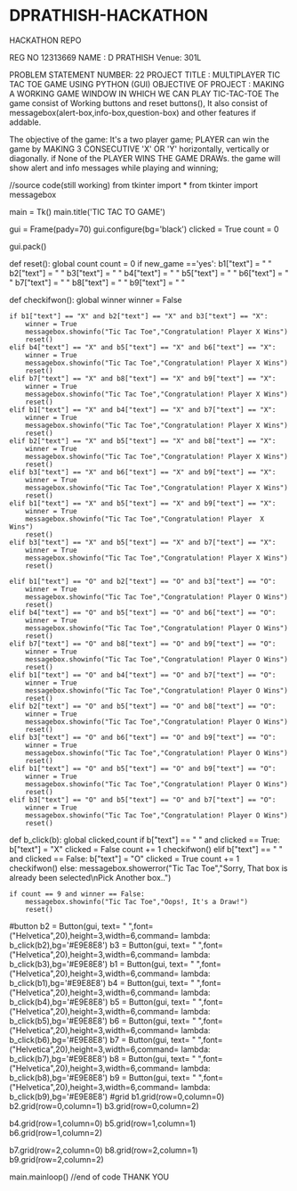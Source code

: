 # DPRATHISH-HACKATHON
HACKATHON REPO

REG NO 12313669 
NAME : D PRATHISH
Venue: 301L

PROBLEM STATEMENT NUMBER: 22
PROJECT TITLE : MULTIPLAYER TIC TAC TOE GAME USING PYTHON (GUI)
OBJECTIVE OF PROJECT : MAKING A WORKING GAME WINDOW IN WHICH WE CAN PLAY TIC-TAC-TOE
The game consist of Working buttons and reset buttons(), It also consist of messagebox(alert-box,info-box,question-box) and other features if addable.

The objective of the game:
It's a two player game;
PLAYER can win the game by MAKING 3 CONSECUTIVE 'X' OR 'Y' horizontally, vertically or diagonally. if None of the PLAYER WINS THE GAME DRAWs.
the game will show alert and info messages while playing and winning;


//source code(still working)
from tkinter import *
from tkinter import messagebox

main = Tk()
main.title('TIC TAC TO GAME')

gui = Frame(pady=70)
gui.configure(bg='black')
clicked = True
count = 0 

gui.pack()


def reset():
    global count
    count = 0
    if new_game =='yes':
        b1["text"] = " "
        b2["text"] = " "
        b3["text"] = " "
        b4["text"] = " "
        b5["text"] = " "
        b6["text"] = " "
        b7["text"] = " "
        b8["text"] = " "
        b9["text"] = " "


def checkifwon():
    global winner
    winner = False

    if b1["text"] == "X" and b2["text"] == "X" and b3["text"] == "X":
        winner = True
        messagebox.showinfo("Tic Tac Toe","Congratulation! Player X Wins")
        reset()
    elif b4["text"] == "X" and b5["text"] == "X" and b6["text"] == "X":
        winner = True
        messagebox.showinfo("Tic Tac Toe","Congratulation! Player X Wins")
        reset()
    elif b7["text"] == "X" and b8["text"] == "X" and b9["text"] == "X":
        winner = True
        messagebox.showinfo("Tic Tac Toe","Congratulation! Player X Wins")
        reset()
    elif b1["text"] == "X" and b4["text"] == "X" and b7["text"] == "X":
        winner = True
        messagebox.showinfo("Tic Tac Toe","Congratulation! Player X Wins")
        reset()
    elif b2["text"] == "X" and b5["text"] == "X" and b8["text"] == "X":
        winner = True
        messagebox.showinfo("Tic Tac Toe","Congratulation! Player X Wins")
        reset()
    elif b3["text"] == "X" and b6["text"] == "X" and b9["text"] == "X":
        winner = True
        messagebox.showinfo("Tic Tac Toe","Congratulation! Player X Wins")
        reset()
    elif b1["text"] == "X" and b5["text"] == "X" and b9["text"] == "X":
        winner = True
        messagebox.showinfo("Tic Tac Toe","Congratulation! Player  X Wins")
        reset()
    elif b3["text"] == "X" and b5["text"] == "X" and b7["text"] == "X":
        winner = True
        messagebox.showinfo("Tic Tac Toe","Congratulation! Player X Wins")
        reset()

    elif b1["text"] == "O" and b2["text"] == "O" and b3["text"] == "O":
        winner = True
        messagebox.showinfo("Tic Tac Toe","Congratulation! Player O Wins")
        reset()
    elif b4["text"] == "O" and b5["text"] == "O" and b6["text"] == "O":
        winner = True
        messagebox.showinfo("Tic Tac Toe","Congratulation! Player O Wins")
        reset()
    elif b7["text"] == "O" and b8["text"] == "O" and b9["text"] == "O":
        winner = True
        messagebox.showinfo("Tic Tac Toe","Congratulation! Player O Wins")
        reset()
    elif b1["text"] == "O" and b4["text"] == "O" and b7["text"] == "O":
        winner = True
        messagebox.showinfo("Tic Tac Toe","Congratulation! Player O Wins")
        reset()
    elif b2["text"] == "O" and b5["text"] == "O" and b8["text"] == "O":
        winner = True
        messagebox.showinfo("Tic Tac Toe","Congratulation! Player O Wins")
        reset()
    elif b3["text"] == "O" and b6["text"] == "O" and b9["text"] == "O":
        winner = True
        messagebox.showinfo("Tic Tac Toe","Congratulation! Player O Wins")
        reset()
    elif b1["text"] == "O" and b5["text"] == "O" and b9["text"] == "O":
        winner = True
        messagebox.showinfo("Tic Tac Toe","Congratulation! Player O Wins")
        reset()
    elif b3["text"] == "O" and b5["text"] == "O" and b7["text"] == "O":
        winner = True
        messagebox.showinfo("Tic Tac Toe","Congratulation! Player O Wins")
        reset()

def b_click(b):
    global clicked,count
    if b["text"] == " " and clicked == True:
        b["text"] = "X"
        clicked = False
        count += 1
        checkifwon()
    elif b["text"] == " " and clicked == False:
        b["text"] = "O"
        clicked = True
        count += 1
        checkifwon()
    else:
        messagebox.showerror("Tic Tac Toe","Sorry, That box is already been selected\nPick Another box..")

    if count == 9 and winner == False:
        messagebox.showinfo("Tic Tac Toe","Oops!, It's a Draw!")
        reset()


#button
b2 = Button(gui, text= " ",font=("Helvetica",20),height=3,width=6,command= lambda: b_click(b2),bg='#E9E8E8')
b3 = Button(gui, text= " ",font=("Helvetica",20),height=3,width=6,command= lambda: b_click(b3),bg='#E9E8E8')
b1 = Button(gui, text= " ",font=("Helvetica",20),height=3,width=6,command= lambda: b_click(b1),bg='#E9E8E8')
b4 = Button(gui, text= " ",font=("Helvetica",20),height=3,width=6,command= lambda: b_click(b4),bg='#E9E8E8')
b5 = Button(gui, text= " ",font=("Helvetica",20),height=3,width=6,command= lambda: b_click(b5),bg='#E9E8E8')
b6 = Button(gui, text= " ",font=("Helvetica",20),height=3,width=6,command= lambda: b_click(b6),bg='#E9E8E8')
b7 = Button(gui, text= " ",font=("Helvetica",20),height=3,width=6,command= lambda: b_click(b7),bg='#E9E8E8')
b8 = Button(gui, text= " ",font=("Helvetica",20),height=3,width=6,command= lambda: b_click(b8),bg='#E9E8E8')
b9 = Button(gui, text= " ",font=("Helvetica",20),height=3,width=6,command= lambda: b_click(b9),bg='#E9E8E8')
#grid
b1.grid(row=0,column=0)
b2.grid(row=0,column=1)
b3.grid(row=0,column=2)

b4.grid(row=1,column=0)
b5.grid(row=1,column=1)
b6.grid(row=1,column=2)

b7.grid(row=2,column=0)
b8.grid(row=2,column=1)
b9.grid(row=2,column=2)


main.mainloop()
//end of code
THANK YOU

